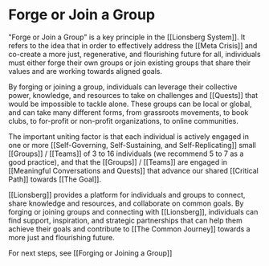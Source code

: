 # Forge or Join a Group

"Forge or Join a Group" is a key principle in the [[Lionsberg System]]. It refers to the idea that in order to effectively address the [[Meta Crisis]] and co-create a more just, regenerative, and flourishing future for all, individuals must either forge their own groups or join existing groups that share their values and are working towards aligned goals.

By forging or joining a group, individuals can leverage their collective power, knowledge, and resources to take on challenges and [[Quests]] that would be impossible to tackle alone. These groups can be local or global, and can take many different forms, from grassroots movements, to book clubs, to for-profit or non-profit organizations, to online communities.  

The important uniting factor is that each individual is actively engaged in one or more [[Self-Governing, Self-Sustaining, and Self-Replicating]] small [[Groups]] / [[Teams]] of 3 to 16 individuals (we recommend 5 to 7 as a good practice), and that the [[Groups]] / [[Teams]] are engaged in [[Meaningful Conversations and Quests]] that advance our shared [[Critical Path]] towards [[The Goal]]. 

[[Lionsberg]] provides a platform for individuals and groups to connect, share knowledge and resources, and collaborate on common goals. By forging or joining groups and connecting with [[Lionsberg]], individuals can find support, inspiration, and strategic partnerships that can help them achieve their goals and contribute to [[The Common Journey]] towards a more just and flourishing future.

For next steps, see [[Forging or Joining a Group]]